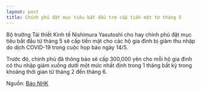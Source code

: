 ```yaml
---
layout: post
title: Chính phủ đặt mục tiêu bắt đầu trợ cấp tiền mặt từ tháng 5
---
```

Bộ trưởng Tái thiết Kinh tế Nishimura Yasutoshi cho hay chính phủ đặt mục tiêu bắt đầu từ tháng 5 sẽ cấp tiền mặt cho các hộ gia đình bị giảm thu nhập do dịch COVID-19 trong cuộc họp báo ngày 14/5.

Trước đó, chỉnh phủ đã thông báo sẽ cấp 300,000 yên cho mỗi hộ gia đình có thu nhập giảm xuống dưới một mức nhất định trong 1 tháng bất kỳ trong khoảng thời gian từ tháng 2 đến tháng 6.

Nguồn: [Báo NHK ](https://www.nhk.or.jp/politics/articles/statement/33770.html)